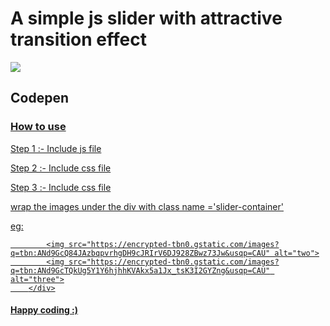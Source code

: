 <h1>A simple js slider with attractive transition effect</h1>
<img src="https://github.com/althafabdulraheem/Slider-/assets/109522801/9e772883-df04-4ece-80c7-8c7fc1ab7006"/>

<h2>Codepen</h2>
<a href="https://codepen.io/althafabdulraheem/pen/vYPmXmW" target="_blank" />

<h3>How to use</h3>
<p>Step 1 :- Include js file</p>

<p>Step 2 :- Include css file</p>

<p>Step 3 :- Include css file</p>
wrap the images  under the div with class name ='slider-container'

eg:
     <div class="slider-container">
       
            <img src="https://encrypted-tbn0.gstatic.com/images?q=tbn:ANd9GcQ84JAzbqpvrhgDH9cJRIrV6DJ928ZBwz73Jw&usqp=CAU" alt="two">
            <img src="https://encrypted-tbn0.gstatic.com/images?q=tbn:ANd9GcTQkUg5Y1Y6hjhhKVAkx5a1Jx_tsK3I2GYZng&usqp=CAU" alt="three">
        </div>




<h4>Happy coding :)</h4>



